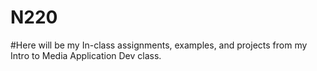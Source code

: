 # N220
#Here will be my In-class assignments, examples, and projects from my Intro to Media Application Dev class.
